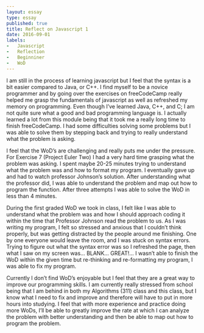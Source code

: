 ```yaml
--- 
layout: essay 
type: essay 
published: true 
title: Reflect on Javascript 1
date: 2016-09-01 
labels:   
-	Javascript
-	Reflection
-	Beginniner
-	WoD 
---
```


I am still in the process of learning javascript but I feel that the syntax is a bit easier compared to Java, or C++.  I find myself to be a novice programmer and by going over the exercises on freeCodeCamp really helped me grasp the fundamentals of javascript as well as refreshed my memory on programming.  Even though I’ve learned Java, C++, and C; I am not quite sure what a good and bad programming language is.  I actually learned a lot from this module being that it took me a really long time to finish freeCodeCamp.  I had some difficulties solving some problems but I was able to solve them by stepping back and trying to really understand what the problem is asking. 

I feel that the WoD’s are challenging and really puts me under the pressure. For Exercise 7 (Project Euler Two) I had a very hard time grasping what the problem was asking.  I spent maybe 20-25 minutes trying to understand what the problem was and how to format my program.  I eventually gave up and had to watch professor Johnson’s solution.  After understanding what the professor did, I was able to understand the problem and map out how to program the function.  After three attempts I was able to solve the WoD in less than 4 minutes.

During the first graded WoD we took in class, I felt like I was able to understand what the problem was and how I should approach coding it within the time that Professor Johnson read the problem to us.  As I was writing my program, I felt so stressed and anxious that I couldn’t think properly, but was getting distracted by the people around me finishing. One by one everyone would leave the room, and I was stuck on syntax errors. Trying to figure out what the syntax error was so I refreshed the page, then what I saw on my screen was… BLANK… GREAT!... I wasn’t able to finish the WoD within the given time but re-thinking and re-formatting my program, I was able to fix my program.  

Currently I don’t find WoD’s enjoyable but I feel that they are a great way to improve our programming skills. I am currently really stressed from school being that I am behind in both my Algorithms (311) class and this class, but I know what I need to fix and improve and therefore will have to put in more hours into studying.  I feel that with more experience and practice doing more WoDs, I’ll be able to greatly improve the rate at which I can analyze the problem with better understanding and then be able to map out how to program the problem.
